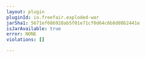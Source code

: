 ```yaml
---
layout: plugin
pluginId: io.freefair.exploded-war
jarSha1: 5671ef686928ab5f01e71cf0d64c6b8d80b2441e
isJarAvailable: true
error: NONE
violations: []

---
```

